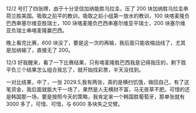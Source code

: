 12/2 号打了四张牌，由于十分坚信加纳能胜乌拉圭，压了 200 块加纳胜乌拉圭串荷兰胜美国。吸取之前平的教训，吸取之前小组第一放水的教训，100 块喀麦隆负巴西串塞尔维亚胜瑞士，100 块喀麦隆负巴西串塞尔维亚平瑞士，200 块塞尔维亚负瑞士串喀麦隆赢巴西。

晚上看完比赛，600 块没了，要是这一次的再输，我后面只能收缩战线了，尤其是加纳输了，直接无了 200。

12/3 好我醒来，看了一下比赛结果，只有喀麦隆胜巴西我是记得我压的，剩下胜平负三个结果怎么组合我忘了，就开始找彩票，半天没找到。

一对比结果，中了，一张 2029.5,我有两张，真的是横扫饥饿，做回自己，有了这笔资金，我后面就能大干一场了，果然是人无横财不富，马无夜草不肥。可惜的还是韩国那一场，要是按照今天的策略，我肯定来一个韩国胜葡萄牙，那单张就有 3000 多了，可惜、可惜，与 6000 多块失之交臂。
